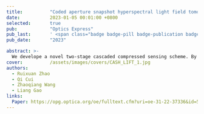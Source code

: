 ```yaml
---
title:          "Coded aperture snapshot hyperspectral light field tomography"
date:           2023-01-05 00:01:00 +0800
selected:       true
pub:            "Optics Express"
pub_last:       ' <span class="badge badge-pill badge-publication badge-success">Editors Pick</span> <span class="badge badge-pill badge-publication badge-danger">Optica Image of the week</span>'
pub_date:       "2023"

abstract: >-
  We develope a novel two-stage cascaded compressed sensing scheme. By appropriately distributing the computation load to each stage, this method utilizes the compressibility of natural scenes in multiple domains, reducing the ill-posed nature of datacube recovery and achieving enhanced spatial resolution, suppressed aliasing artifacts, and improved spectral fidelity. Our approach efficiently records a five-dimensional (5D) plenoptic function in a single snapshot. 
cover:          /assets/images/covers/CASH_LIFT_1.jpg
authors:
  - Ruixuan Zhao
  - Qi Cui
  - Zhaoqiang Wang
  - Liang Gao
links:
  Paper: https://opg.optica.org/oe/fulltext.cfm?uri=oe-31-22-37336&id=541008
---
```

